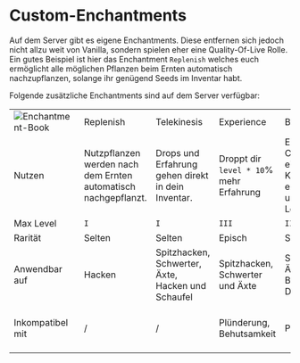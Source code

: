 # Custom-Enchantments

Auf dem Server gibt es eigene Enchantments. Diese entfernen sich jedoch nicht allzu weit von
Vanilla, sondern spielen eher eine Quality-Of-Live Rolle. Ein gutes Beispiel ist hier das Enchantment `Replenish`
welches
euch ermöglicht alle möglichen Pflanzen beim Ernten automatisch nachzupflanzen, solange ihr genügend Seeds im Inventar
habt.

Folgende zusätzliche Enchantments sind auf dem Server verfügbar:

<table style="both">
<tr><td><img src="https://i.imgur.com/xvf4T8j.gif" alt="Enchantment-Book" preview-src="https://i.imgur.com/CzFlwOo.png"/></td>  <td>Replenish</td>                                                      <td>Telekinesis</td>                                        <td>Experience</td>                                         <td>Beheading</td>                                                      <td>Silent Gaze</td>                                                        <td>Soulbound</td></tr>
<tr><td>Nutzen</td>                                                                                                             <td>Nutzpflanzen werden nach dem Ernten automatisch nachgepflanzt.</td> <td>Drops und Erfahrung gehen direkt in dein Inventar.</td> <td>Droppt dir <code>level * 10</code>% mehr Erfahrung</td> <td>Erhöht die Chance einen Mob Kopf zu erhalten um 2% pro Level.</td>  <td>Du kannst einen Enderman anschauen, ohne dass dir etwas passiert.</td>  <td>Das Item verbleibt auch nach deinem Tod in deinem Inventar.</td></tr>
<tr><td>Max Level</td>                                                                                                          <td><code>I</code></td>                                                 <td><code>I</code></td>                                     <td><code>III</code></td>                                   <td><code>III</code></td>                                               <td><code>I</code></td>                                                     <td><code>III</code></td></tr>
<tr><td>Rarität</td>                                                                                                            <td>Selten</td>                                                         <td>Selten</td>                                             <td>Episch</td>                                             <td>Selten</td>                                                         <td>Selten</td>                                                             <td>Selten</td></tr>
<tr><td>Anwendbar auf</td>                                                                                                      <td>Hacken</td>                                                         <td>Spitzhacken, Schwerter, Äxte, Hacken und Schaufel</td>  <td>Spitzhacken, Schwerter und Äxte</td>                    <td>Schwerter, Äxte, Bögen, Dreizack</td>                               <td>Helme</td>                                                              <td>Alles</td></tr>
<tr><td>Inkompatibel mit</td>                                                                                                   <td>/</td>                                                              <td>/</td>                                                  <td>Plünderung, Behutsamkeit</td>                           <td>Plünderung</td>                                                     <td>/</td>                                                                  <td>Curse of Vanishing, Curse of Binding</td></tr>
</table>
